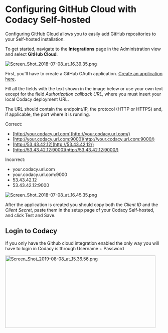 # Configuring GitHub Cloud with Codacy Self-hosted

Configuring GitHub Cloud allows you to easily add GitHub repositories to
your Self-hosted installation.

To get started, navigate to the **Integrations** page in the
Administration view and select **GitHub Cloud**.

![Screen\_Shot\_2018-07-08\_at\_16.39.35.png](https://support.codacy.com/hc/article_attachments/360008534093/Screen_Shot_2018-07-08_at_16.39.35.png)

First, you'll have to create a GitHub OAuth application. [Create an
application here](https://github.com/settings/applications/new).

Fill all the fields with the text shown in the image below or use your
own text except for the field *Authorization callback URL,* where you
must insert your local Codacy deployment URL.

The URL should contain the endpoint/IP, the protocol (HTTP or HTTPS)
and, if applicable, the port where it is running.

Correct:

-   [http://your.codacy.url.com](http://your.codacy.url.com/)
-   [http://your.codacy.url.com:9000](http://your.codacy.url.com:9000/)
-   [http://53.43.42.12](http://53.43.42.12/)
-   [http://53.43.42.12:9000](http://53.43.42.12:9000/)

Incorrect:

-   your.codacy.url.com
-   your.codacy.url.com:9000
-   53.43.42.12
-   53.43.42.12:9000

![Screen\_Shot\_2018-07-08\_at\_16.45.35.png](https://support.codacy.com/hc/article_attachments/360008486054/Screen_Shot_2018-07-08_at_16.45.35.png)

After the application is created you should copy both the *Client ID*
and the *Client Secret*, paste them in the setup page of your Codacy
Self-hosted, and click Test and Save.

## Login to Codacy

If you only have the Github cloud integration enabled the only way you
will have to login in Codacy is through Username + Password

<img src="https://support.codacy.com/hc/article_attachments/360043284214/Screen_Shot_2019-08-08_at_15.36.56.png" width="479" height="231" alt="Screen_Shot_2019-08-08_at_15.36.56.png" /> 
